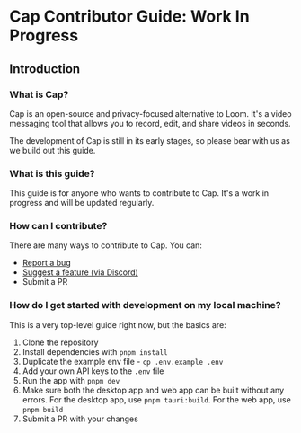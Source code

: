 # Cap Contributor Guide: Work In Progress

## Introduction

### What is Cap?

Cap is an open-source and privacy-focused alternative to Loom. It's a video messaging tool that allows you to record, edit, and share videos in seconds.

The development of Cap is still in its early stages, so please bear with us as we build out this guide.

### What is this guide?

This guide is for anyone who wants to contribute to Cap. It's a work in progress and will be updated regularly.

### How can I contribute?

There are many ways to contribute to Cap. You can:

- [Report a bug](https://github.com/CapSoftware/cap/issues/new)
- [Suggest a feature (via Discord)](https://discord.com/invite/y8gdQ3WRN3)
- Submit a PR

### How do I get started with development on my local machine?

This is a very top-level guide right now, but the basics are:

1. Clone the repository
2. Install dependencies with `pnpm install`
3. Duplicate the example env file - `cp .env.example .env`
4. Add your own API keys to the `.env` file
5. Run the app with `pnpm dev`
6. Make sure both the desktop app and web app can be built without any errors. For the desktop app, use `pnpm tauri:build`. For the web app, use `pnpm build`
7. Submit a PR with your changes
